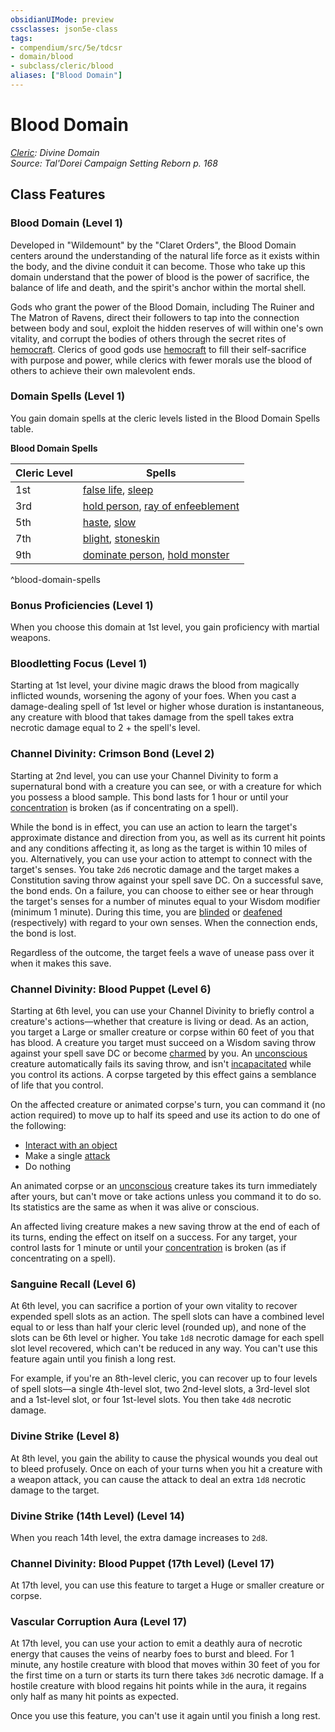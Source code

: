 ```yaml
---
obsidianUIMode: preview
cssclasses: json5e-class
tags:
- compendium/src/5e/tdcsr
- domain/blood
- subclass/cleric/blood
aliases: ["Blood Domain"]
---
```

# Blood Domain
*[Cleric](cleric.md): Divine Domain*  
*Source: Tal'Dorei Campaign Setting Reborn p. 168*  


## Class Features

### Blood Domain (Level 1)

Developed in "Wildemount" by the "Claret Orders", the Blood Domain centers around the understanding of the natural life force as it exists within the body, and the divine conduit it can become. Those who take up this domain understand that the power of blood is the power of sacrifice, the balance of life and death, and the spirit's anchor within the mortal shell.

Gods who grant the power of the Blood Domain, including The Ruiner and The Matron of Ravens, direct their followers to tap into the connection between body and soul, exploit the hidden reserves of will within one's own vitality, and corrupt the bodies of others through the secret rites of [hemocraft](Mechanics/Rules/variant-rules/hemocraft-tdcsr.md). Clerics of good gods use [hemocraft](Mechanics/Rules/variant-rules/hemocraft-tdcsr.md) to fill their self-sacrifice with purpose and power, while clerics with fewer morals use the blood of others to achieve their own malevolent ends.

### Domain Spells (Level 1)

You gain domain spells at the cleric levels listed in the Blood Domain Spells table.

**Blood Domain Spells**

| Cleric Level | Spells |
|--------------|--------|
| 1st | [false life](Mechanics/spells/false-life.md), [sleep](Mechanics/spells/sleep.md) |
| 3rd | [hold person](Mechanics/spells/hold-person.md), [ray of enfeeblement](Mechanics/spells/ray-of-enfeeblement.md) |
| 5th | [haste](Mechanics/spells/haste.md), [slow](Mechanics/spells/slow.md) |
| 7th | [blight](Mechanics/spells/blight.md), [stoneskin](Mechanics/spells/stoneskin.md) |
| 9th | [dominate person](Mechanics/spells/dominate-person.md), [hold monster](Mechanics/spells/hold-monster.md) |
^blood-domain-spells

### Bonus Proficiencies (Level 1)

When you choose this domain at 1st level, you gain proficiency with martial weapons.

### Bloodletting Focus (Level 1)

Starting at 1st level, your divine magic draws the blood from magically inflicted wounds, worsening the agony of your foes. When you cast a damage-dealing spell of 1st level or higher whose duration is instantaneous, any creature with blood that takes damage from the spell takes extra necrotic damage equal to 2 + the spell's level.

### Channel Divinity: Crimson Bond (Level 2)

Starting at 2nd level, you can use your Channel Divinity to form a supernatural bond with a creature you can see, or with a creature for which you possess a blood sample. This bond lasts for 1 hour or until your [concentration](Mechanics/Rules/conditions.md#Concentration) is broken (as if concentrating on a spell).

While the bond is in effect, you can use an action to learn the target's approximate distance and direction from you, as well as its current hit points and any conditions affecting it, as long as the target is within 10 miles of you. Alternatively, you can use your action to attempt to connect with the target's senses. You take `2d6` necrotic damage and the target makes a Constitution saving throw against your spell save DC. On a successful save, the bond ends. On a failure, you can choose to either see or hear through the target's senses for a number of minutes equal to your Wisdom modifier (minimum 1 minute). During this time, you are [blinded](Mechanics/Rules/conditions.md#Blinded) or [deafened](Mechanics/Rules/conditions.md#Deafened) (respectively) with regard to your own senses. When the connection ends, the bond is lost.

Regardless of the outcome, the target feels a wave of unease pass over it when it makes this save.

### Channel Divinity: Blood Puppet (Level 6)

Starting at 6th level, you can use your Channel Divinity to briefly control a creature's actions—whether that creature is living or dead. As an action, you target a Large or smaller creature or corpse within 60 feet of you that has blood. A creature you target must succeed on a Wisdom saving throw against your spell save DC or become [charmed](Mechanics/Rules/conditions.md#Charmed) by you. An [unconscious](Mechanics/Rules/conditions.md#Unconscious) creature automatically fails its saving throw, and isn't [incapacitated](Mechanics/Rules/conditions.md#Incapacitated) while you control its actions. A corpse targeted by this effect gains a semblance of life that you control.

On the affected creature or animated corpse's turn, you can command it (no action required) to move up to half its speed and use its action to do one of the following:

- [Interact with an object](Mechanics/Rules/actions.md#Use%20an%20Object)  
- Make a single [attack](Mechanics/Rules/actions.md#Attack)  
- Do nothing  

An animated corpse or an [unconscious](Mechanics/Rules/conditions.md#Unconscious) creature takes its turn immediately after yours, but can't move or take actions unless you command it to do so. Its statistics are the same as when it was alive or conscious.

An affected living creature makes a new saving throw at the end of each of its turns, ending the effect on itself on a success. For any target, your control lasts for 1 minute or until your [concentration](Mechanics/Rules/conditions.md#Concentration) is broken (as if concentrating on a spell).

### Sanguine Recall (Level 6)

At 6th level, you can sacrifice a portion of your own vitality to recover expended spell slots as an action. The spell slots can have a combined level equal to or less than half your cleric level (rounded up), and none of the slots can be 6th level or higher. You take `1d8` necrotic damage for each spell slot level recovered, which can't be reduced in any way. You can't use this feature again until you finish a long rest.

For example, if you're an 8th-level cleric, you can recover up to four levels of spell slots—a single 4th-level slot, two 2nd-level slots, a 3rd-level slot and a 1st-level slot, or four 1st-level slots. You then take `4d8` necrotic damage.

### Divine Strike (Level 8)

At 8th level, you gain the ability to cause the physical wounds you deal out to bleed profusely. Once on each of your turns when you hit a creature with a weapon attack, you can cause the attack to deal an extra `1d8` necrotic damage to the target.

### Divine Strike (14th Level) (Level 14)

When you reach 14th level, the extra damage increases to `2d8`.

### Channel Divinity: Blood Puppet (17th Level) (Level 17)

At 17th level, you can use this feature to target a Huge or smaller creature or corpse.

### Vascular Corruption Aura (Level 17)

At 17th level, you can use your action to emit a deathly aura of necrotic energy that causes the veins of nearby foes to burst and bleed. For 1 minute, any hostile creature with blood that moves within 30 feet of you for the first time on a turn or starts its turn there takes `3d6` necrotic damage. If a hostile creature with blood regains hit points while in the aura, it regains only half as many hit points as expected.

Once you use this feature, you can't use it again until you finish a long rest.
